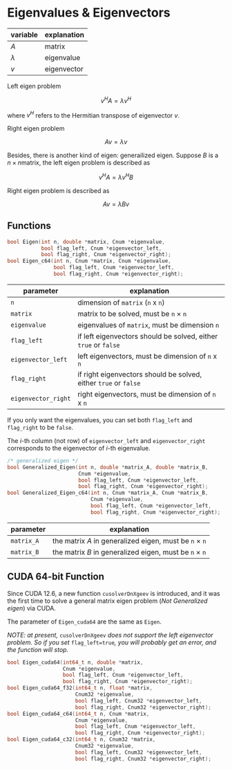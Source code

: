 Eigenvalues & Eigenvectors
===

| variable | explanation |
| -------- | ----------- |
| $A$ | matrix |
| $\lambda$ | eigenvalue |
| $v$ | eigenvector |

Left eigen problem

$$
v^{H}A = \lambda v^{H}
$$

where $v^{H}$ refers to the Hermitian transpose of eigenvector $v$.

Right eigen problem

$$
Av = \lambda v
$$

Besides, there is another kind of eigen: generailized eigen. Suppose $B$ is a $n\times n$matrix, the left eigen problem is described as 

$$
v^{H}A = \lambda v^{H} B
$$

Right eigen problem is described as 

$$
Av = \lambda B v
$$



Functions
---

```C
bool Eigen(int n, double *matrix, Cnum *eigenvalue,
           bool flag_left, Cnum *eigenvector_left,
           bool flag_right, Cnum *eigenvector_right);
bool Eigen_c64(int n, Cnum *matrix, Cnum *eigenvalue,
               bool flag_left, Cnum *eigenvector_left,
               bool flag_right, Cnum *eigenvector_right);
```

| parameter | explanation |
| --------- | ----------- |
| `n` | dimension of `matrix` (`n` x `n`) |
| `matrix` | matrix to be solved, must be `n` $\times$ `n` |
| `eigenvalue` | eigenvalues of `matrix`, must be dimension `n` |
| `flag_left` | if left eigenvectors should be solved, either `true` or `false` |
| `eigenvector_left` | left eigenvectors, must be dimension of `n` x `n` |
| `flag_right` | if right eigenvectors should be solved, either `true` or `false` |
| `eigenvector_right` | right eigenvectors, must be dimension of `n` x `n` |

If you only want the eigenvalues, you can set both `flag_left` and `flag_right` to be `false`.

The *i*-th column (not row) of `eigenvector_left` and `eigenvector_right` corresponds to the eigenvector of *i*-th eigenvalue.

```C
/* generalized eigen */
bool Generalized_Eigen(int n, double *matrix_A, double *matrix_B,
                       Cnum *eigenvalue,
                       bool flag_left, Cnum *eigenvector_left,
                       bool flag_right, Cnum *eigenvector_right);
bool Generalized_Eigen_c64(int n, Cnum *matrix_A, Cnum *matrix_B,
                           Cnum *eigenvalue,
                           bool flag_left, Cnum *eigenvector_left,
                           bool flag_right, Cnum *eigenvector_right);
```

| parameter | explanation |
| --------- | ----------- |
| `matrix_A` | the matrix $A$ in generalized eigen, must be `n` $\times$ `n` |
| `matrix_B` | the matrix $B$ in generalized eigen, must be `n` $\times$ `n` |

CUDA 64-bit Function
---

Since CUDA 12.6, a new function `cusolverDnXgeev` is introduced, and it was the first time to solve a general matrix eigen problem (*Not Generalized eigen*) via CUDA.

The parameter of `Eigen_cuda64` are the same as `Eigen`.

*NOTE: at present,* `cusolverDnXgeev` *does not support the left eigenvector problem. So if you set* `flag_left=true`*, you will probably get an error, and the function will stop.*

```C
bool Eigen_cuda64(int64_t n, double *matrix,
                  Cnum *eigenvalue,
                  bool flag_left, Cnum *eigenvector_left,
                  bool flag_right, Cnum *eigenvector_right);
bool Eigen_cuda64_f32(int64_t n, float *matrix,
                      Cnum32 *eigenvalue,
                      bool flag_left, Cnum32 *eigenvector_left,
                      bool flag_right, Cnum32 *eigenvector_right);
bool Eigen_cuda64_c64(int64_t n, Cnum *matrix,
                      Cnum *eigenvalue,
                      bool flag_left, Cnum *eigenvector_left,
                      bool flag_right, Cnum *eigenvector_right);
bool Eigen_cuda64_c32(int64_t n, Cnum32 *matrix,
                      Cnum32 *eigenvalue,
                      bool flag_left, Cnum32 *eigenvector_left,
                      bool flag_right, Cnum32 *eigenvector_right);
```